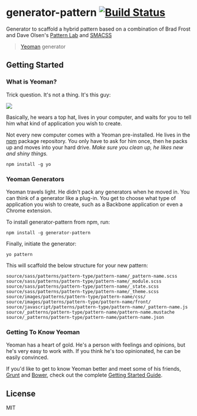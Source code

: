 # generator-pattern [![Build Status](https://secure.travis-ci.org/someuser/generator-pattern.png?branch=master)](https://travis-ci.org/someuser/generator-pattern)

Generator to scaffold a hybrid pattern based on a combination of Brad Frost and Dave Olsen's [Pattern Lab](http://patternlab.io/) and [SMACSS](https://smacss.com/)

> [Yeoman](http://yeoman.io) generator


## Getting Started

### What is Yeoman?

Trick question. It's not a thing. It's this guy:

![](http://i.imgur.com/JHaAlBJ.png)

Basically, he wears a top hat, lives in your computer, and waits for you to tell him what kind of application you wish to create.

Not every new computer comes with a Yeoman pre-installed. He lives in the [npm](https://npmjs.org) package repository. You only have to ask for him once, then he packs up and moves into your hard drive. *Make sure you clean up, he likes new and shiny things.*

    npm install -g yo

### Yeoman Generators

Yeoman travels light. He didn't pack any generators when he moved in. You can think of a generator like a plug-in. You get to choose what type of application you wish to create, such as a Backbone application or even a Chrome extension.

To install generator-pattern from npm, run:

    npm install -g generator-pattern


Finally, initiate the generator:

    yo pattern


This will scaffold the below structure for your new pattern:


    source/sass/patterns/pattern-type/pattern-name/_pattern-name.scss
    source/sass/patterns/pattern-type/pattern-name/_module.scss
    source/sass/patterns/pattern-type/pattern-name/_state.scss
    source/sass/patterns/pattern-type/pattern-name/_theme.scss
    source/images/patterns/pattern-type/pattern-name/css/
    source/images/patterns/pattern-type/pattern-name/front/
    source/javascript/patterns/pattern-type/pattern-name/_pattern-name.js
    source/_patterns/pattern-type/pattern-name/pattern-name.mustache
    source/_patterns/pattern-type/pattern-name/pattern-name.json


### Getting To Know Yeoman

Yeoman has a heart of gold. He's a person with feelings and opinions, but he's very easy to work with. If you think he's too opinionated, he can be easily convinced.

If you'd like to get to know Yeoman better and meet some of his friends, [Grunt](http://gruntjs.com) and [Bower](http://bower.io), check out the complete [Getting Started Guide](https://github.com/yeoman/yeoman/wiki/Getting-Started).


## License

MIT
